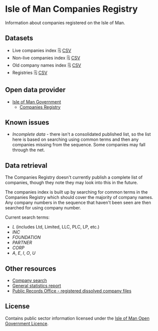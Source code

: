 # Isle of Man Companies Registry

Information about companies registered on the Isle of Man.

## Datasets

  * Live companies index :spiral_notepad: [CSV](https://github.com/dankarran/isleofman-opendata/blob/main/data/gov.im/companies/outputs/companies-live.csv)
  * Non-live companies index :spiral_notepad: [CSV](https://github.com/dankarran/isleofman-opendata/blob/main/data/gov.im/companies/outputs/companies-non-live.csv)
  * Old company names index :spiral_notepad: [CSV](https://github.com/dankarran/isleofman-opendata/blob/main/data/gov.im/companies/outputs/old-names.csv)
  * Registries :spiral_notepad: [CSV](https://github.com/dankarran/isleofman-opendata/blob/main/data/gov.im/companies/outputs/registries.csv)

## Open data provider

  * [Isle of Man Government](https://www.gov.im/about-the-government/government/open-data/)
    * [Companies Registry](https://www.gov.im/about-the-government/departments/enterprise/central-registry/companies-registry/)

## Known issues

  * *Incomplete data* - there isn't a consolidated published list, so the list here is based on searching using common terms and then any companies missing from the sequence. Some companies may fall through the net.

## Data retrieval

The Companies Registry doesn't currently publish a complete list of companies, though they note they may look into this in the future.

The companies index is built up by searching for common terms in the Companies Registry which should cover the majority 
of company names. Any company numbers in the sequence that haven't been seen are then searched for using company number.

Current search terms:
  * *L* (includes Ltd, Limited, LLC, PLC, LP, etc.)
  * *INC*
  * *FOUNDATION*
  * *PARTNER*
  * *CORP*
  * *A*, *E*, *I*, *O*, *U*

## Other resources

  * [Company search](https://services.gov.im/ded/services/companiesregistry/welcome.iom)
  * [General statistics report](https://app.powerbi.com/view?r=eyJrIjoiZWU4NzI5MGUtMGUxYS00ZDVkLThkYmYtNjFhMzU5ZGQ2N2EzIiwidCI6IjM5YzAwODM2LWVkMTItNDhkYS05Yjk3LTU5NGQ4MDhmMDNlNSIsImMiOjl9)
  * [Public Records Office - registered dissolved company files](https://archives.gov.im/TreeBrowse.aspx?src=CalmView.Catalog&field=RefNo&key=S2)

## License

Contains public sector information licensed under the [Isle of Man Open Government Licence](https://www.gov.im/about-this-site/open-government-licence/).
